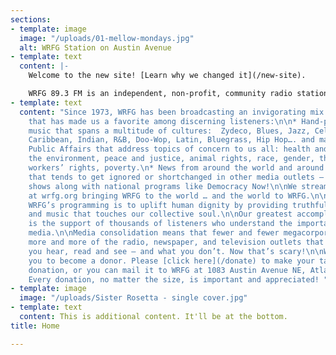 ```yaml
---
sections:
- template: image
  image: "/uploads/01-mellow-mondays.jpg"
  alt: WRFG Station on Austin Avenue
- template: text
  content: |-
    Welcome to the new site! [Learn why we changed it](/new-site).

    WRFG 89.3 FM is an independent, non-profit, community radio station in Atlanta, Georgia. We are dedicated to providing unique programming that reflects progressive perspectives and the diversity of people, ideas, and cultural expressions that embody that spirit, WRFG is a like breath of fresh air on the radio dial.
- template: text
  content: "Since 1973, WRFG has been broadcasting an invigorating mix of programming
    that has made us a favorite among discerning listeners:\n\n* Hand-picked quality
    music that spans a multitude of cultures:  Zydeco, Blues, Jazz, Celtic, Folk,
    Caribbean, Indian, R&B, Doo-Wop, Latin, Bluegrass, Hip Hop…. and many more!\n*
    Public Affairs that address topics of concern to us all: health and nutrition,
    the environment, peace and justice, animal rights, race, gender, the economy,
    workers’ rights, poverty.\n* News from around the world and around the neighborhood
    that tends to get ignored or shortchanged in other media outlets – locally-produced
    shows along with national programs like Democracy Now!\n\nWe stream worldwide
    at wrfg.org bringing WRFG to the world … and the world to WRFG.\n\nThe goal of
    WRFG’s programming is to uplift human dignity by providing truthful, useful information,
    and music that touches our collective soul.\n\nOur greatest accomplishment, though,
    is the support of thousands of listeners who understand the importance of independent
    media.\n\nMedia consolidation means that fewer and fewer megacorporations own
    more and more of the radio, newspaper, and television outlets that control what
    you hear, read and see — and what you don’t. Now that’s scary!\n\nWe encourage
    you to become a donor. Please [click here](/donate) to make your tax-deductible
    donation, or you can mail it to WRFG at 1083 Austin Avenue NE, Atlanta, GA 30307.
    Every donation, no matter the size, is important and appreciated! "
- template: image
  image: "/uploads/Sister Rosetta - single cover.jpg"
- template: text
  content: This is additional content. It'll be at the bottom.
title: Home

---
```


